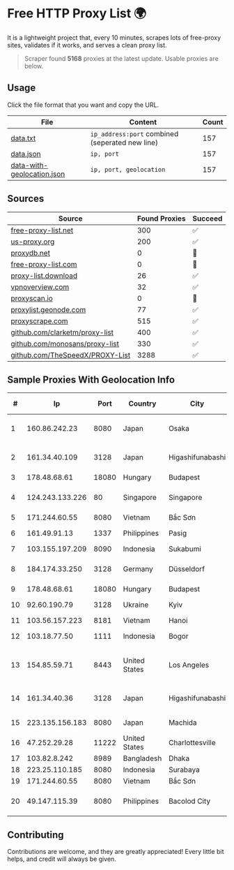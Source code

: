 
# Free HTTP Proxy List 🌍

It is a lightweight project that, every 10 minutes, scrapes lots of free-proxy sites, validates if it works, and serves a clean proxy list.


> Scraper found **5168** proxies at the latest update. Usable proxies are below.

## Usage

Click the file format that you want and copy the URL.


|File|Content|Count|
|----|-------|-----|
|[data.txt](https://raw.githubusercontent.com/themiralay/Proxy-List-World/master/data.txt)|`ip_address:port` combined (seperated new line)|157|
|[data.json](https://raw.githubusercontent.com/themiralay/Proxy-List-World/master/data.json)|`ip, port`|157|
|[data-with-geolocation.json](https://raw.githubusercontent.com/themiralay/Proxy-List-World/master/data-with-geolocation.json)|`ip, port, geolocation`|157|

## Sources

|Source|Found Proxies|Succeed|
|------|-------------|-------|
|[free-proxy-list.net](https://free-proxy-list.net)|300|✅|
|[us-proxy.org](https://www.us-proxy.org)|200|✅|
|[proxydb.net](http://proxydb.net)|0|🚫|
|[free-proxy-list.com](https://free-proxy-list.com/?page=&port=&type%5B%5D=http&type%5B%5D=https&up_time=0&search=Search)|0|🚫|
|[proxy-list.download](https://www.proxy-list.download/HTTP)|26|✅|
|[vpnoverview.com](https://vpnoverview.com/privacy/anonymous-browsing/free-proxy-servers)|32|✅|
|[proxyscan.io](https://www.proxyscan.io)|0|🚫|
|[proxylist.geonode.com](https://proxylist.geonode.com/api/proxy-list?limit=300&page=1&sort_by=lastChecked&sort_type=desc&protocols=http,https)|77|✅|
|[proxyscrape.com](https://api.proxyscrape.com/v2/?request=displayproxies&protocol=http&timeout=10000&country=all&ssl=all&anonymity=all)|515|✅|
|[github.com/clarketm/proxy-list](https://raw.githubusercontent.com/clarketm/proxy-list/master/proxy-list-raw.txt)|400|✅|
|[github.com/monosans/proxy-list](https://raw.githubusercontent.com/monosans/proxy-list/main/proxies/http.txt)|330|✅|
|[github.com/TheSpeedX/PROXY-List](https://raw.githubusercontent.com/TheSpeedX/PROXY-List/master/http.txt)|3288|✅|


## Sample Proxies With Geolocation Info

|#|Ip|Port|Country|City|Internet Service Provider|
|-|--|----|-------|----|-------------------------|
|1|160.86.242.23|8080|Japan|Osaka|Sony Network Communications Inc|
|2|161.34.40.109|3128|Japan|Higashifunabashi|NTT PC Communications, Inc.|
|3|178.48.68.61|18080|Hungary|Budapest|UPC|
|4|124.243.133.226|80|Singapore|Singapore|Huawei International Pte. Ltd.|
|5|171.244.60.55|8080|Vietnam|Bắc Sơn|VIETEL|
|6|161.49.91.13|1337|Philippines|Pasig|Converge ICT Solution Inc|
|7|103.155.197.209|8090|Indonesia|Sukabumi|JEMBATANDATA|
|8|184.174.33.250|3128|Germany|Düsseldorf|Colocation America Corporation|
|9|178.48.68.61|18080|Hungary|Budapest|UPC|
|10|92.60.190.79|3128|Ukraine|Kyiv|Load.me sp. z o. o.|
|11|103.56.157.223|8181|Vietnam|Hanoi|VCCORP|
|12|103.18.77.50|1111|Indonesia|Bogor|PT Usaha Adi Sanggoro|
|13|154.85.59.71|8443|United States|Los Angeles|Beijing Baidu Netcom Science and Technology Co., Ltd.|
|14|161.34.40.36|3128|Japan|Higashifunabashi|NTT PC Communications, Inc.|
|15|223.135.156.183|8080|Japan|Machida|So-net Corporation|
|16|47.252.29.28|11222|United States|Charlottesville|Alibaba.com LLC|
|17|103.82.8.242|8989|Bangladesh|Dhaka|FNF Online|
|18|223.25.110.185|8080|Indonesia|Surabaya|SinergiNet|
|19|171.244.60.55|8080|Vietnam|Bắc Sơn|VIETEL|
|20|49.147.115.39|8080|Philippines|Bacolod City|Philippine Long Distance Telephone Co.|



## Contributing

Contributions are welcome, and they are greatly appreciated! Every
little bit helps, and credit will always be given.

